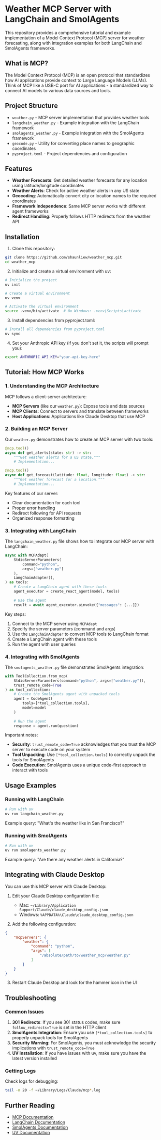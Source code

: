 # Weather MCP Server with LangChain and SmolAgents

This repository provides a comprehensive tutorial and example implementation of a Model Context Protocol (MCP) server for weather forecasting, along with integration examples for both LangChain and SmolAgents frameworks.

## What is MCP?

The Model Context Protocol (MCP) is an open protocol that standardizes how AI applications provide context to Large Language Models (LLMs). Think of MCP like a USB-C port for AI applications - a standardized way to connect AI models to various data sources and tools.

## Project Structure

- `weather.py` - MCP server implementation that provides weather tools
- `langchain_weather.py` - Example integration with the LangChain framework
- `smolagents_weather.py` - Example integration with the SmolAgents framework
- `geocode.py` - Utility for converting place names to geographic coordinates
- `pyproject.toml` - Project dependencies and configuration

## Features

- **Weather Forecasts**: Get detailed weather forecasts for any location using latitude/longitude coordinates
- **Weather Alerts**: Check for active weather alerts in any US state
- **Geocoding**: Automatically convert city or location names to the required coordinates
- **Framework Independence**: Same MCP server works with different agent frameworks
- **Redirect Handling**: Properly follows HTTP redirects from the weather API

## Installation

1. Clone this repository:

```bash
git clone https://github.com/shaunliew/weather_mcp.git
cd weather_mcp
```

2. Initialize and create a virtual environment with uv:

```bash
# Initialize the project
uv init

# Create a virtual environment
uv venv

# Activate the virtual environment
source .venv/bin/activate  # On Windows: .venv\Scripts\activate
```

3. Install dependencies from pyproject.toml:

```bash
# Install all dependencies from pyproject.toml
uv sync
```

4. Set your Anthropic API key (if you don't set it, the scripts will prompt you):

```bash
export ANTHROPIC_API_KEY="your-api-key-here"
```

## Tutorial: How MCP Works

### 1. Understanding the MCP Architecture

MCP follows a client-server architecture:

- **MCP Servers** (like our `weather.py`): Expose tools and data sources
- **MCP Clients**: Connect to servers and translate between frameworks
- **Host Applications**: Applications like Claude Desktop that use MCP

### 2. Building an MCP Server

Our `weather.py` demonstrates how to create an MCP server with two tools:

```python
@mcp.tool()
async def get_alerts(state: str) -> str:
    """Get weather alerts for a US state."""
    # Implementation...

@mcp.tool()
async def get_forecast(latitude: float, longitude: float) -> str:
    """Get weather forecast for a location."""
    # Implementation...
```

Key features of our server:
- Clear documentation for each tool
- Proper error handling
- Redirect following for API requests
- Organized response formatting

### 3. Integrating with LangChain

The `langchain_weather.py` file shows how to integrate our MCP server with LangChain:

```python
async with MCPAdapt(
    StdioServerParameters(
        command="python",
        args=["weather.py"]
    ),
    LangChainAdapter(),
) as tools:
    # Create a LangChain agent with these tools
    agent_executor = create_react_agent(model, tools)
    
    # Use the agent
    result = await agent_executor.ainvoke({"messages": [...]})
```

Key steps:
1. Connect to the MCP server using `MCPAdapt`
2. Specify the server parameters (command and args)
3. Use the `LangChainAdapter` to convert MCP tools to LangChain format
4. Create a LangChain agent with these tools
5. Run the agent with user queries

### 4. Integrating with SmolAgents

The `smolagents_weather.py` file demonstrates SmolAgents integration:

```python
with ToolCollection.from_mcp(
    StdioServerParameters(command="python", args=["weather.py"]),
    trust_remote_code=True
) as tool_collection:
    # Create the SmolAgents agent with unpacked tools
    agent = CodeAgent(
        tools=[*tool_collection.tools],
        model=model
    )
    
    # Run the agent
    response = agent.run(question)
```

Important notes:
- **Security**: `trust_remote_code=True` acknowledges that you trust the MCP server to execute code on your system
- **Tool Unpacking**: Use `[*tool_collection.tools]` to correctly unpack the tools for SmolAgents
- **Code Execution**: SmolAgents uses a unique code-first approach to interact with tools

## Usage Examples

### Running with LangChain

```bash
# Run with uv
uv run langchain_weather.py
```

Example query: "What's the weather like in San Francisco?"

### Running with SmolAgents

```bash
# Run with uv
uv run smolagents_weather.py
```

Example query: "Are there any weather alerts in California?"

## Integrating with Claude Desktop

You can use this MCP server with Claude Desktop:

1. Edit your Claude Desktop configuration file:
   - Mac: `~/Library/Application Support/Claude/claude_desktop_config.json`
   - Windows: `%APPDATA%\Claude\claude_desktop_config.json`

2. Add the following configuration:

```json
{
    "mcpServers": {
        "weather": {
            "command": "python",
            "args": [
                "/absolute/path/to/weather_mcp/weather.py"
            ]
        }
    }
}
```

3. Restart Claude Desktop and look for the hammer icon in the UI

## Troubleshooting

### Common Issues

1. **301 Redirects**: If you see 301 status codes, make sure `follow_redirects=True` is set in the HTTP client
2. **SmolAgents Integration**: Ensure you use `[*tool_collection.tools]` to properly unpack tools for SmolAgents
3. **Security Warning**: For SmolAgents, you must acknowledge the security implications with `trust_remote_code=True`
4. **UV Installation**: If you have issues with uv, make sure you have the latest version installed

### Getting Logs

Check logs for debugging:
```bash
tail -n 20 -f ~/Library/Logs/Claude/mcp*.log
```

## Further Reading

- [MCP Documentation](https://modelcontextprotocol.io/)
- [LangChain Documentation](https://python.langchain.com/docs/)
- [SmolAgents Documentation](https://huggingface.co/docs/smolagents/)
- [UV Documentation](https://astral.sh/uv)
